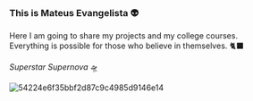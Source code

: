 ### This is Mateus Evangelista 👽

<!--
**MateusEvng/MateusEvng** is a ✨ _special_ ✨ repository because its `README.md` (this file) appears on your GitHub profile.
-->

Here I am going to share my projects and my college courses.</br>
Everything is possible for those who believe in themselves. 🐈‍⬛ </br>

*Superstar Supernova* 🛸 </br>

![54224e6f35bbf2d87c9c4985d9146e14](https://github.com/MateusEvng/MateusEvng/assets/105022974/7e790e96-bcf3-4b84-a27b-2444611633bd)
